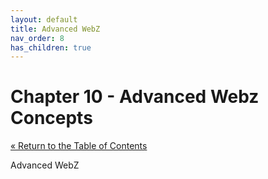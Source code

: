 ```yaml
---
layout: default
title: Advanced WebZ
nav_order: 8
has_children: true
---
```


# Chapter 10 - Advanced Webz Concepts

[&laquo; Return to the Table of Contents](../index.md)

Advanced WebZ